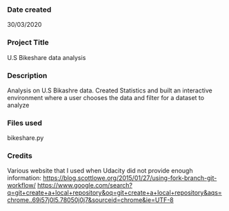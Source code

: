 ### Date created
30/03/2020

### Project Title
U.S Bikeshare data analysis

### Description
Analysis on U.S Bikashre data. Created Statistics and built an interactive environment where a user chooses the data and filter for a dataset to analyze

### Files used
bikeshare.py

### Credits
Various website that I used when Udacity did not provide enough information:
https://blog.scottlowe.org/2015/01/27/using-fork-branch-git-workflow/
https://www.google.com/search?q=git+create+a+local+repository&oq=git+create+a+local+repository&aqs=chrome..69i57j0l5.78050j0j7&sourceid=chrome&ie=UTF-8